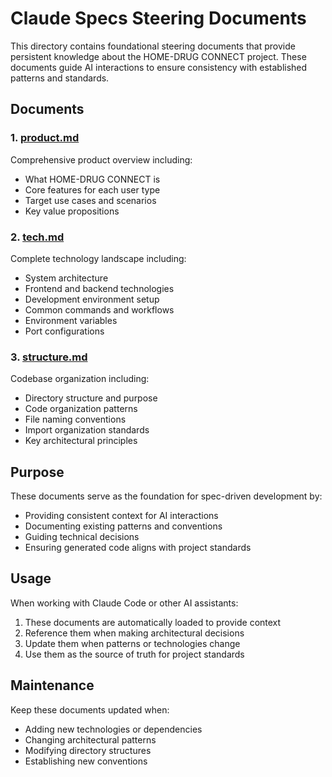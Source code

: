 # Claude Specs Steering Documents

This directory contains foundational steering documents that provide persistent knowledge about the HOME-DRUG CONNECT project. These documents guide AI interactions to ensure consistency with established patterns and standards.

## Documents

### 1. [product.md](./product.md)
Comprehensive product overview including:
- What HOME-DRUG CONNECT is
- Core features for each user type
- Target use cases and scenarios
- Key value propositions

### 2. [tech.md](./tech.md)
Complete technology landscape including:
- System architecture
- Frontend and backend technologies
- Development environment setup
- Common commands and workflows
- Environment variables
- Port configurations

### 3. [structure.md](./structure.md)
Codebase organization including:
- Directory structure and purpose
- Code organization patterns
- File naming conventions
- Import organization standards
- Key architectural principles

## Purpose

These documents serve as the foundation for spec-driven development by:
- Providing consistent context for AI interactions
- Documenting existing patterns and conventions
- Guiding technical decisions
- Ensuring generated code aligns with project standards

## Usage

When working with Claude Code or other AI assistants:
1. These documents are automatically loaded to provide context
2. Reference them when making architectural decisions
3. Update them when patterns or technologies change
4. Use them as the source of truth for project standards

## Maintenance

Keep these documents updated when:
- Adding new technologies or dependencies
- Changing architectural patterns
- Modifying directory structures
- Establishing new conventions